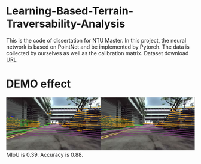 # Learning-Based-Terrain-Traversability-Analysis
This is the code of dissertation for NTU Master.
In this project, the neural network is based on PointNet and be implemented by Pytorch.
The data is collected by ourselves as well as the calibration matrix.
Dataset download [URL](https://drive.google.com/open?id=1UHNU3V9fDE6yjgE-ckeH_lNYPqzxpA4b)
# DEMO effect
![DEMO](https://github.com/FHYN/Learning-Based-Terrain-Traversability-Analysis/blob/master/demo.png)
MIoU is 0.39. Accuracy is 0.88.
